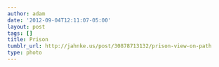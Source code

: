 ```yaml
---
author: adam
date: '2012-09-04T12:11:07-05:00'
layout: post
tags: []
title: Prison
tumblr_url: http://jahnke.us/post/30878713132/prison-view-on-path
type: photo
---
```


